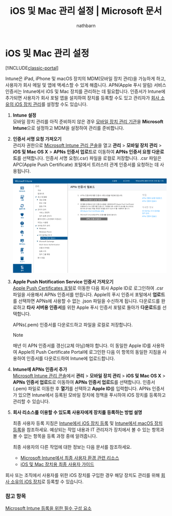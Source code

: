 ﻿---
title: "iOS 및 Mac 관리 설정 | Microsoft 문서"
description: "Microsoft Intune으로 Mac OS X 장치뿐만 아니라 iPad 및 iPhone을 포함하는 iOS 장치의 MDM(모바일 장치 관리)도 수행합니다."
keywords: 
author: nathbarn
ms.author: nathbarn
manager: angrobe
ms.date: 03/13/2017
ms.topic: article
ms.prod: 
ms.service: microsoft-intune
ms.technology: 
ms.assetid: dc451224-1372-4b84-b641-cfa67cb3849b
ms.reviewer: dagerrit
ms.suite: ems
ms.custom: intune-classic
translationtype: Human Translation
ms.sourcegitcommit: 86fd9d7212277f9524eb4d7f225df2c7beda1313
ms.openlocfilehash: 825acdb4452aa7fc9369be653b8afcdd4312ab23
ms.lasthandoff: 03/21/2017


---

# <a name="set-up-ios-and-mac-device-management"></a>iOS 및 Mac 관리 설정

[!INCLUDE[classic-portal](../includes/classic-portal.md)]

Intune은 iPad, iPhone 및 macOS 장치의 MDM(모바일 장치 관리)을 가능하게 하고, 사용자가 회사 메일 및 앱에 액세스할 수 있게 해줍니다. APN(Apple 푸시 알림) 서비스 인증서는 Intune에서 iOS 및 Mac 장치를 관리하는 데 필요합니다. 인증서가 Intune에 추가되면 사용자가 회사 포털 앱을 설치하여 장치를 등록할 수도 있고 관리자가 [회사 소유의 iOS 장치 관리](enroll-corporate-owned-ios-devices-in-microsoft-intune.md)를 설정할 수도 있습니다.

1.  **Intune 설정**<br>
    모바일 장치 관리를 아직 준비하지 않은 경우 [모바일 장치 관리 기관](prerequisites-for-enrollment.md#step-2-set-mdm-authority)을 **Microsoft Intune**으로 설정하고 MDM을 설정하여 관리를 준비합니다.

2.  **인증서 서명 요청 가져오기**<br>
    관리자 권한으로 [Microsoft Intune 관리 콘솔](http://manage.microsoft.com)을 열고 **관리** &gt; **모바일 장치 관리** &gt; **iOS 및 Mac OS X** &gt; **APNs 인증서 업로드**로 이동하여 **APNs 인증서 요청 다운로드**를 선택합니다. 인증서 서명 요청(.csr) 파일을 로컬로 저장합니다. .csr 파일은 APC(Apple Push Certificate) 포털에서 트러스터 관계 인증서를 요청하는 데 사용됩니다.

    ![APNs 인증서 업로드 대화 상자](../media/Intune-iOS-enrollment-with-apns.png)

3.  **Apple Push Notification Service 인증서 가져오기**<br>
    [Apple Push Certificates 포털](http://go.microsoft.com/fwlink/?LinkId=269844)로 이동한 다음 회사 Apple ID로 로그인하여 .csr 파일을 사용해서 APNs 인증서를 만듭니다. Apple의 푸시 인증서 포털에서 **업로드**를 선택하면 APNs에 사용할 수 없는 .json 파일을 수신하게 됩니다. 다운로드를 완료하고 **타사 서버용 인증서**를 위한 Apple 푸시 인증서 포털로 돌아가 **다운로드**를 선택합니다.

    APNs(.pem) 인증서를 다운로드하고 파일을 로컬로 저장합니다.

    > [!NOTE]
    > 매년 이 APN 인증서를 갱신(교체 아님)해야 합니다. 이 동일한 Apple ID를 사용하여 Apple의 Push Certificate Portal에 로그인한 다음 이 항목의 동일한 지침을 사용하여 인증서를 다운로드하여 Intune에 업로드합니다.

4.  **Intune에 APNs 인증서 추가**<br>
    [Microsoft Intune 관리 콘솔](http://manage.microsoft.com)에서 **관리** &gt; **모바일 장치 관리** &gt; **iOS 및 Mac OS X** &gt; **APNs 인증서 업로드**로 이동하여 **APNs 인증서 업로드**를 선택합니다. 인증서(.pem) 파일로 이동한 후 **열기**를 선택하고 **Apple ID**를 입력합니다. APNs 인증서가 있으면 Intune에서 등록된 모바일 장치에 정책을 푸시하여 iOS 장치를 등록하고 관리할 수 있습니다.

5.  **회사 리소스를 이용할 수 있도록 사용자에게 장치를 등록하는 방법 설명**

    최종 사용자 등록 지침은 [Intune에서 iOS 장치 등록](https://docs.microsoft.com/intune-user-help/enroll-your-device-in-intune-ios) 및 [Intune에서 macOS 장치 등록](https://docs.microsoft.com/intune-user-help/enroll-your-device-in-intune-macos)을 참조하세요. 예상되는 작업 내용과 IT 관리자가 장치에서 볼 수 있는 항목과 볼 수 없는 항목을 등록 과정 중에 알려줍니다.

    최종 사용자의 다른 작업에 대한 정보는 다음 문서를 참조하세요.
    - [Microsoft Intune에서 최종 사용자 환경 관련 리소스](how-to-educate-your-end-users-about-microsoft-intune.md)
    - [iOS 및 Mac 장치용 최종 사용자 가이드](https://docs.microsoft.com/intune-user-help/using-your-ios-or-macOS-device-with-intune)

회사 또는 조직에서 사용자를 위한 iOS 장치를 구입한 경우 해당 장치도 관리를 위해 [회사 소유의 iOS 장치](enroll-corporate-owned-ios-devices-in-microsoft-intune.md)로 등록할 수 있습니다.

### <a name="see-also"></a>참고 항목
[Microsoft Intune 등록을 위한 필수 구성 요소](prerequisites-for-enrollment.md)

